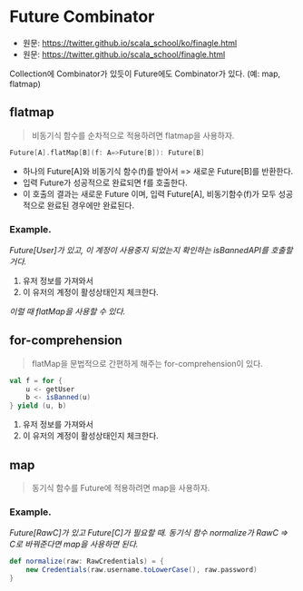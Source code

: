 # Future Combinator

- 원문: https://twitter.github.io/scala_school/ko/finagle.html
- 원문: https://twitter.github.io/scala_school/finagle.html

Collection에 Combinator가 있듯이 Future에도 Combinator가 있다. (예: map, flatmap)

## flatmap

> 비동기식 함수를 순차적으로 적용하려면 flatmap을 사용하자.

```scala
Future[A].flatMap[B](f: A=>Future[B]): Future[B]
```

- 하나의 Future[A]와 비동기식 함수(f)를 받아서 => 새로운 Future[B]를 반환한다.
- 입력 Future가 성공적으로 완료되면 f를 호출한다.
- 이 호출의 결과는 새로운 Future 이며,
입력 Future[A], 비동기함수(f)가 모두 성공적으로 완료된 경우에만 완료된다.

### Example.

_Future[User]가 있고, 이 계정이 사용중지 되었는지 확인하는 isBannedAPI를 호출할거다._

1. 유저 정보를 가져와서
2. 이 유저의 계정이 활성상태인지 체크한다.

_이럴 때 flatMap을 사용할 수 있다._

## for-comprehension

> flatMap을 문법적으로 간편하게 해주는 for-comprehension이 있다.

```scala
val f = for {
    u <- getUser
    b <- isBanned(u)
} yield (u, b)
```
1. 유저 정보를 가져와서
2. 이 유저의 계정이 활성상태인지 체크한다.

## map

> 동기식 함수를 Future에 적용하려면 map을 사용하자.

### Example.

_Future[RawC]가 있고 Future[C]가 필요할 때.
동기식 함수 normalize가 RawC => C로 바꿔준다면 map을 사용하면 된다._

```scala
def normalize(raw: RawCredentials) = {
    new Credentials(raw.username.toLowerCase(), raw.password)
}
```
